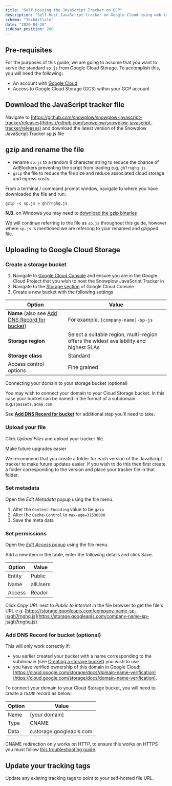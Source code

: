 ```yaml
---
title: "Self Hosting the JavaScript Tracker on GCP"
description: "Self-host JavaScript tracker on Google Cloud using web trackers v3 for behavioral event infrastructure."
schema: "TechArticle"
date: "2020-04-28"
sidebar_position: 200
---
```


## Pre-requisites

For the purposes of this guide, we are going to assume that you want to serve the standard `sp.js` from Google Cloud Storage. To accomplish this, you will need the following:

- An account with [Google Cloud](https://cloud.google.com/)
- Access to Google Cloud Storage (GCS) within your GCP account

## Download the JavaScript tracker file

Navigate to [https://github.com/snowplow/snowplow-javascript-tracker/releases](https://github.com/snowplow/snowplow-javascript-tracker/releases) and download the latest version of the Snowplow JavaScript Tracker sp.js file

## gzip and rename the file

- rename `sp.js` to a random 8 character string to reduce the chance of AdBlockers preventing the script from loading e.g. `gh7rnghq.js`
- `gzip` the file to reduce the file size and reduce associated cloud storage and egress costs.

From a terminal / command prompt window, navigate to where you have downloaded the file and run:

`gzip -c sp.js > gh7rnghq.js`

**N.B.** on Windows you may need to [download the gzip binaries](http://gnuwin32.sourceforge.net/packages/gzip.htm)

We will continue referring to the file as `sp.js` throughout this guide, however where `sp.js` is mentioned we are referring to your renamed and gzipped file.

## Uploading to Google Cloud Storage

### Create a storage bucket

1. Navigate to [Google Cloud Console](https://console.cloud.google.com/) and ensure you are in the Google Cloud Project that you wish to host the Snowplow JavaScript Tracker in
2. Navigate to the [Storage section](https://console.cloud.google.com/storage/browser) of Google Cloud Console
3. Create a new bucket with the following settings

| Option                                                                                                                                                                                                                                                                             | Value                                                                                  |
|------------------------------------------------------------------------------------------------------------------------------------------------------------------------------------------------------------------------------------------------------------------------------------|----------------------------------------------------------------------------------------|
| **Name** (also see [Add DNS Record for bucket](#add-dns-record-for-bucket-optional)) | For example, `[company-name]-sp-js`                                                    |
| **Storage region**                                                                                                                                                                                                                                                                 | Select a suitable region, multi-region offers the widest availability and highest SLAs |
| **Storage class**                                                                                                                                                                                                                                                                  | Standard                                                                               |
| Access control options                                                                                                                                                                                                                                                             | Fine grained                                                                           |

Connecting your domain to your storage bucket (optional)

You may wish to connect your domain to your Cloud Storage bucket. In this case your bucket can be named in the format of a subdomain e.g.`spassets.acme.com`.

See **[Add DNS Record for bucket](#add-dns-record-for-bucket-optional)** for additional step you'll need to take.

### Upload your file

Click _Upload Files_ and upload your tracker file.

Make future upgrades easier

We recommend that you create a folder for each version of the JavaScript tracker to make future updates easier. If you wish to do this then first create a folder corresponding to the version and place your tracker file in that folder.

### Set metadata

Open the _Edit Metadata_ popup using the file menu.

1. Alter the `Content-Encoding` value to be `gzip`
2. Alter the `Cache-Control` to `max-age=31536000`
3. Save the meta data

### Set permissions

Open the [_Edit Access_ popup](https://cloud.google.com/storage/docs/access-control/making-data-public#objects) using the file menu.

Add a new item in the table, enter the following details and click Save.

| Option | Value    |
|--------|----------|
| Entity | Public   |
| Name   | allUsers |
| Access | Reader   |

Click _Copy URL_ next to _Public to internet_ in the file browser to get the file's URL e.g. [https://storage.googleapis.com/company-name-sp-js/gh7rnghq.js](https://storage.googleapis.com/company-name-sp-js/gh7rnghq.js) 

### Add DNS Record for bucket (optional)

This will only work correctly if:

- you earlier created your bucket with a name corresponding to the subdomain (see [Creating a storage bucket](#create-bucket)) you wish to use
- you have verified ownership of this domain in Google Cloud: [https://cloud.google.com/storage/docs/domain-name-verification](https://cloud.google.com/storage/docs/domain-name-verification).

To connect your domain to your Cloud Storage bucket, you will need to create a `CNAME` record as below:

| Option | Value                     |
|--------|---------------------------|
| Name   | [your domain]             |
| Type   | CNAME                     |
| Data   | c.storage.googleapis.com. |

CNAME redirection only works on HTTP, to ensure this works on HTTPS you must follow [this troubleshooting guide](https://cloud.google.com/storage/docs/troubleshooting#https).

## Update your tracking tags

Update any existing tracking tags to point to your self-hosted file URL.
